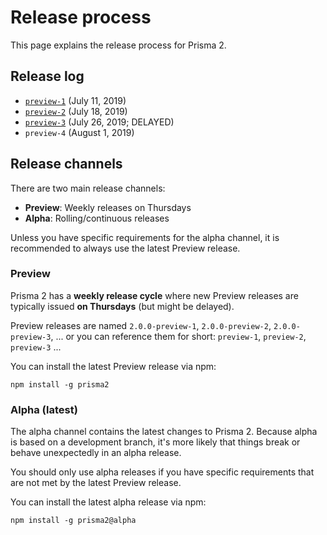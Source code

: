 # Release process

This page explains the release process for Prisma 2.

## Release log

- [`preview-1`](https://github.com/prisma/prisma2/releases/tag/2.0.0-preview-1) (July 11, 2019)
- [`preview-2`](https://github.com/prisma/prisma2/releases/tag/2.0.0-preview-2) (July 18, 2019) 
- [`preview-3`](https://github.com/prisma/prisma2/releases/tag/2.0.0-preview-3) (July 26, 2019; DELAYED) 
- `preview-4` (August 1, 2019) 

## Release channels

There are two main release channels:

- **Preview**: Weekly releases on Thursdays
- **Alpha**: Rolling/continuous releases

Unless you have specific requirements for the alpha channel, it is recommended to always use the latest Preview release.

### Preview

Prisma 2 has a **weekly release cycle** where new Preview releases are typically issued **on Thursdays** (but might be delayed). 

Preview releases are named `2.0.0-preview-1`, `2.0.0-preview-2`, `2.0.0-preview-3`, ... or you can reference them for short: `preview-1`, `preview-2`, `preview-3` ...

You can install the latest Preview release via npm:

```
npm install -g prisma2
```

### Alpha (latest)

The alpha channel contains the latest changes to Prisma 2. Because alpha is based on a development branch, it's more likely that things break or behave unexpectedly in an alpha release.

You should only use alpha releases if you have specific requirements that are not met by the latest Preview release.

You can install the latest alpha release via npm:

```
npm install -g prisma2@alpha
```
